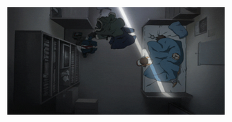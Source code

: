 <img src="https://github.com/boccique/boccique/blob/main/assets/giphy%20(1).gif" width="1300" height="250"/>

